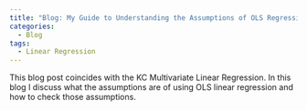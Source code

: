 ```yaml
---
title: "Blog: My Guide to Understanding the Assumptions of OLS Regressions"
categories:
  - Blog
tags:
  - Linear Regression
---
```


This blog post coincides with the KC Multivariate Linear Regression. In this blog I discuss what the assumptions are of using OLS linear regression and how to check those assumptions.